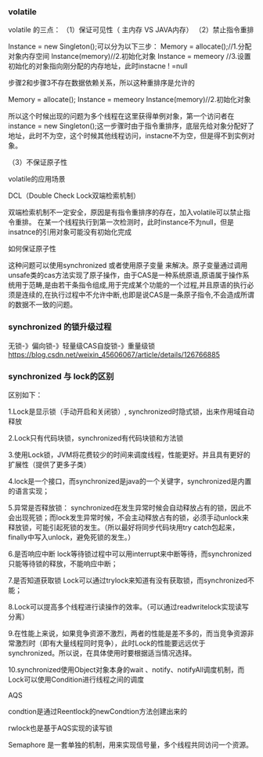 ### volatile

volatile 的三点：
（1）保证可见性（ 主内存 VS JAVA内存）
（2）禁止指令重排

Instance = new Singleton();可以分为以下三步：
Memory = allocate();//1.分配对象内存空间
Instance(memory)//2.初始化对象
Instance = memeory //3.设置初始化的对象指向刚分配的内存地址，此时instacne ! =null

步骤2和步骤3不存在数据依赖关系，所以这种重排序是允许的

Memory = allocate();
Instance = memeory
Instance(memory)//2.初始化对象

所以这个时候出现的问题为多个线程在这里获得单例对象，第一个访问者在instance = new Singleton();这一步骤时由于指令重排序，底层先给对象分配好了地址，此时不为空，这个时候其他线程访问，instacne不为空，但是得不到实例对象。

（3）不保证原子性

volatile的应用场景

DCL（Double Check Lock双端检索机制）

双端检索机制不一定安全，原因是有指令重排序的存在，加入volatile可以禁止指令重排。 在某一个线程执行到第一次检测时，此时instance不为null，但是insatnce的引用对象可能没有初始化完成

如何保证原子性

 这种问题可以使用synchronized 或者使用原子变量 来解决。原子变量通过调用unsafe类的cas方法实现了原子操作，由于CAS是一种系统原语,原语属于操作系统用于范畴,是由若干条指令组成,用于完成某个功能的一个过程,并且原语的执行必须是连续的,在执行过程中不允许中断,也即是说CAS是一条原子指令,不会造成所谓的数据不一致的问题。


### synchronized 的锁升级过程

无锁-》偏向锁-》轻量级CAS自旋锁-》重量级锁
https://blog.csdn.net/weixin_45606067/article/details/126766885


### synchronized 与 lock的区别

区别如下：
 
1.Lock是显示锁（手动开启和关闭锁）, synchronized时隐式锁，出来作用域自动释放
 
2.Lock只有代码块锁，synchronized有代码块锁和方法锁
 
3.使用Lock锁，JVM将花费较少的时间来调度线程，性能更好。并且具有更好的扩展性（提供了更多子类）
 
4.lock是一个接口，而synchronized是java的一个关键字，synchronized是内置的语言实现；
 
5.异常是否释放锁： 
    synchronized在发生异常时候会自动释放占有的锁，因此不会出现死锁；而lock发生异常时候，不会主动释放占有的锁，必须手动unlock来释放锁，可能引起死锁的发生。（所以最好将同步代码块用try catch包起来，finally中写入unlock，避免死锁的发生。）
 
6.是否响应中断 
    lock等待锁过程中可以用interrupt来中断等待，而synchronized只能等待锁的释放，不能响应中断；
 
7.是否知道获取锁 
    Lock可以通过trylock来知道有没有获取锁，而synchronized不能；
 
8.Lock可以提高多个线程进行读操作的效率。（可以通过readwritelock实现读写分离）
 
9.在性能上来说，如果竞争资源不激烈，两者的性能是差不多的，而当竞争资源非常激烈时（即有大量线程同时竞争），此时Lock的性能要远远优于synchronized。所以说，在具体使用时要根据适当情况选择。
 
10.synchronized使用Object对象本身的wait 、notify、notifyAll调度机制，而Lock可以使用Condition进行线程之间的调度

AQS

condtion是通过Reentlock的newCondtion方法创建出来的

rwlock也是基于AQS实现的读写锁

Semaphore 是一套单独的机制，用来实现信号量，多个线程共同访问一个资源。
